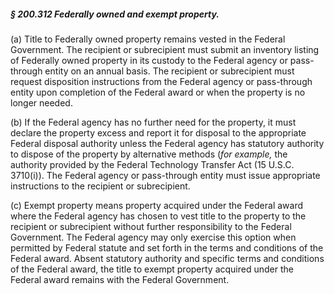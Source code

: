 ##### § 200.312 Federally owned and exempt property. #####

(a) Title to Federally owned property remains vested in the Federal Government. The recipient or subrecipient must submit an inventory listing of Federally owned property in its custody to the Federal agency or pass-through entity on an annual basis. The recipient or subrecipient must request disposition instructions from the Federal agency or pass-through entity upon completion of the Federal award or when the property is no longer needed.

(b) If the Federal agency has no further need for the property, it must declare the property excess and report it for disposal to the appropriate Federal disposal authority unless the Federal agency has statutory authority to dispose of the property by alternative methods (*for example,* the authority provided by the Federal Technology Transfer Act (15 U.S.C. 3710(i)). The Federal agency or pass-through entity must issue appropriate instructions to the recipient or subrecipient.

(c) Exempt property means property acquired under the Federal award where the Federal agency has chosen to vest title to the property to the recipient or subrecipient without further responsibility to the Federal Government. The Federal agency may only exercise this option when permitted by Federal statute and set forth in the terms and conditions of the Federal award. Absent statutory authority and specific terms and conditions of the Federal award, the title to exempt property acquired under the Federal award remains with the Federal Government.